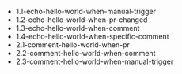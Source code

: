 - 1.1-echo-hello-world-when-manual-trigger
- 1.2-echo-hello-world-when-pr-changed
- 1.3-echo-hello-world-when-comment
- 1.4-echo-hello-world-when-specific-comment
- 2.1-comment-hello-world-when-pr
- 2.2-comment-hello-world-when-comment
- 2.3-comment-hello-world-when-manual-trigger
